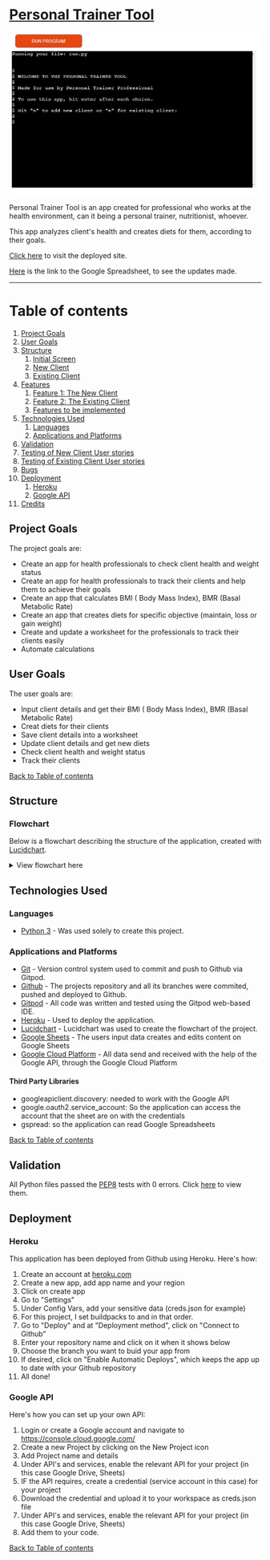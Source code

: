 # [Personal Trainer Tool](https://personal-trainer-tool.herokuapp.com/)

 ![](/docs/images/project-img.JPG)

 Personal Trainer Tool is an app created for professional who works at the health environment, can it being a personal trainer, nutritionist, whoever. 

 This app analyzes client's health and creates diets for them, according to their goals.
 
 [Click here](https://personal-trainer-tool.herokuapp.com/) to visit the deployed site.

 [Here](https://docs.google.com/spreadsheets/d/1xkOIW6pDstDv1EDaznGfMbKba8Nzhc8cX9CcQQYTlNw/edit?usp=sharing) is the link to the Google Spreadsheet, to see the updates made.

---

# Table of contents
1. [Project Goals](#project-goals)
2. [User Goals](#user-goals)
3. [Structure](#structure)
    1. [Initial Screen](#inital-screen)
    2. [New Client](#new-client)
    3. [Existing Client](#existing-client)
4. [Features](#features)
    1. [Feature 1: The New Client](#feature-1-new-client)
    2. [Feature 2: The Existing Client](#feature-2-existing-client)
    3. [Features to be implemented](#features-to-be-implemented)
5. [Technologies Used](#technologies-used)
    1. [Languages](#languages)
    2. [Applications and Platforms](#applications-and-platforms)       
6. [Validation](#validation)
7. [Testing of New Client User stories](#testing-of-new-client-user-stories)
8. [Testing of Existing Client User stories](#testing-of-existing-client-user-stories)
9. [Bugs](#bugs)
10. [Deployment](#deployment)
    1. [Heroku](#heroku)
    2. [Google API](#google-api)
11. [Credits](#credits)

## Project Goals
 The project goals are:
  - Create an app for health professionals to check client health and weight status
  - Create an app for health professionals to track their clients and help them to achieve their goals
  - Create an app that calculates BMI ( Body Mass Index), BMR (Basal Metabolic Rate)
  - Create an app that creates diets for specific objective (maintain, loss or gain weight)
  - Create and update a worksheet for the professionals to track their clients easily
  - Automate calculations

## User Goals
 The user goals are:
  - Input client details and get their BMI ( Body Mass Index), BMR (Basal Metabolic Rate)
  - Creat diets for their clients 
  - Save client details into a worksheet
  - Update client details and get new diets
  - Check client health and weight status
  - Track their clients
 
 [Back to Table of contents](#table-of-contents)

## Structure
 ### Flowchart
Below is a flowchart describing the structure of the application, created with [Lucidchart](https://lucid.co/product/lucidchart).
 <details>
    <summary>View flowchart here</summary>
 ![Flowchart](https://github.com/arthurvguide/personal-trainer-tool/blob/main/docs/images/flowchart.png)
 </details>

## Technologies Used

### Languages
 - [Python 3](https://www.python.org/) - Was used solely to create this project.
### Applications and Platforms
 - [Git](https://git-scm.com/) - Version control system used to commit and push to Github via Gitpod.
 - [Github](https://github.com/) - The projects repository and all its branches were commited, pushed and deployed to Github.
 - [Gitpod](https://gitpod.com/) - All code was written and tested using the Gitpod web-based IDE.
 - [Heroku](https://www.heroku.com) - Used to deploy the application.
 - [Lucidchart](https://lucid.co/product/lucidchart) - Lucidchart was used to create the flowchart of the project.
 - [Google Sheets](https://calendar.google.com/) - The users input data creates and edits content on Google Sheets
 - [Google Cloud Platform](https://console.cloud.google.com/) - All data send and received with the help of the Google API, through the Google Cloud Platform

#### Third Party Libraries
- googleapiclient.discovery: needed to work with the Google API
- google.oauth2.service_account: So the application can access the account that the sheet are on with the credentials
- gspread: so the application can read Google Spreadsheets

[Back to Table of contents](#table-of-contents)

## Validation
 All Python files passed the [PEP8](http://pep8online.com/) tests with 0 errors.
 Click [here](https://github.com/arthurvguide/personal-trainer-tool/blob/main/docs/images/pep8-run-py.JPG) to view them.


## Deployment
 ### Heroku
 This application has been deployed from Github using Heroku. Here's how:
 1. Create an account at [heroku.com](https://.heroku.com/)
 2. Create a new app, add app name and your region
 3. Click on create app
 4. Go to "Settings"
 5. Under Config Vars, add your sensitive data (creds.json for example)
 6. For this project, I set buildpacks to <Python> and <NodeJS> in that order.
 7. Go to "Deploy" and at "Deployment method", click on "Connect to Github"
 8. Enter your repository name and click on it when it shows below
 9. Choose the branch you want to buid your app from
 10. If desired, click on "Enable Automatic Deploys", which keeps the app up to date with your Github repository
 11. All done!

 ### Google API
 Here's how you can set up your own API:
 1. Login or create a Google account and navigate to https://console.cloud.google.com/
 2. Create a new Project by clicking on the New Project icon
 3. Add Project name and details
 4. Under API's and services, enable the relevant API for your project (in this case Google Drive, Sheets)
 5. IF the API requires, create a credential (service account in this case) for your project
 6. Download the credential and upload it to your workspace as creds.json file
 7. Under API's and services, enable the relevant API for your project (in this case Google Drive, Sheets)
 8. Add them to your code.

 [Back to Table of contents](#table-of-contents)

